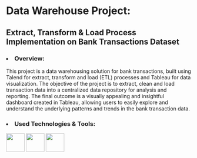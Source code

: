 <h1>Data Warehouse Project:</h1> 

<h2>Extract, Transform &amp; Load Process Implementation on Bank Transactions Dataset</h2>

<h3><li>Overview:</li></h3>

<p>
    This project is a data warehousing solution for bank transactions, built using Talend for extract, transform and load (ETL) processes and Tableau for data visualization. The objective of the project is to extract, clean and load transaction data into a centralized data repository for analysis and reporting. The final outcome is a visually appealing and insightful dashboard created in Tableau, allowing users to easily explore and understand the underlying patterns and trends in the bank transaction data.
</p>

<h3><li>Used Technologies & Tools:</li></h3>

<img src="https://www.imovo.com.mt/wp-content/uploads/2022/02/talend-logo.png" height=50/>            <img height=50 src="https://upload.wikimedia.org/wikipedia/fr/thumb/6/62/MySQL.svg/1200px-MySQL.svg.png"/>             <img height=50 src="https://upload.wikimedia.org/wikipedia/commons/4/4b/Tableau_Logo.png">
